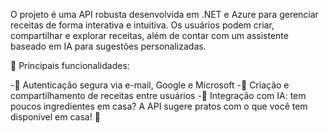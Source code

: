 O projeto é uma API robusta desenvolvida em .NET e Azure para gerenciar receitas de forma interativa e intuitiva. Os usuários podem criar, compartilhar e explorar receitas, além de contar com um assistente baseado em IA para sugestões personalizadas.

🥑 Principais funcionalidades:

-🔹 Autenticação segura via e-mail, Google e Microsoft
-🔹 Criação e compartilhamento de receitas entre usuários
-🔹 Integração com IA: tem poucos ingredientes em casa? A API sugere pratos com o que você tem disponível em casa! 🍳
